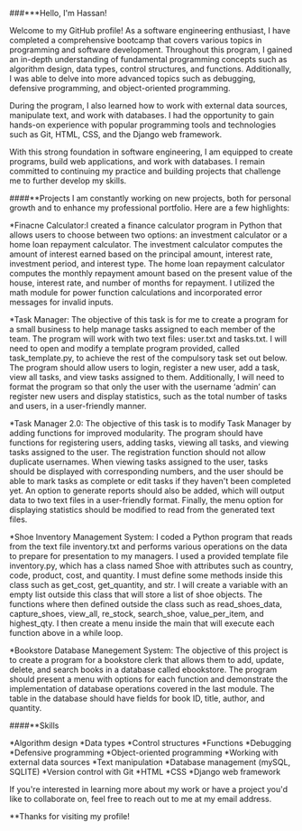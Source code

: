 ###***Hello, I'm Hassan!

Welcome to my GitHub profile! As a software engineering enthusiast, I have completed a comprehensive bootcamp that covers various topics in programming and software development. Throughout this program, I gained an in-depth understanding of fundamental programming concepts such as algorithm design, data types, control structures, and functions. Additionally, I was able to delve into more advanced topics such as debugging, defensive programming, and object-oriented programming.

During the program, I also learned how to work with external data sources, manipulate text, and work with databases. I had the opportunity to gain hands-on experience with popular programming tools and technologies such as Git, HTML, CSS, and the Django web framework.

With this strong foundation in software engineering, I am equipped to create programs, build web applications, and work with databases. I remain committed to continuing my practice and building projects that challenge me to further develop my skills.

####**Projects I am constantly working on new projects, both for personal growth and to enhance my professional portfolio. Here are a few highlights:

*Finacne Calculator:I created a finance calculator program in Python that allows users to choose between two options: an investment calculator or a home loan repayment calculator. The investment calculator computes the amount of interest earned based on the principal amount, interest rate, investment period, and interest type. The home loan repayment calculator computes the monthly repayment amount based on the present value of the house, interest rate, and number of months for repayment. I utilized the math module for power function calculations and incorporated error messages for invalid inputs.

*Task Manager: The objective of this task is for me to create a program for a small business to help manage tasks assigned to each member of the team. The program will work with two text files: user.txt and tasks.txt. I will need to open and modify a template program provided, called task_template.py, to achieve the rest of the compulsory task set out below. The program should allow users to login, register a new user, add a task, view all tasks, and view tasks assigned to them. Additionally, I will need to format the program so that only the user with the username ‘admin’ can register new users and display statistics, such as the total number of tasks and users, in a user-friendly manner.

*Task Manager 2.0: The objective of this task is to modify Task Manager by adding functions for improved modularity. The program should have functions for registering users, adding tasks, viewing all tasks, and viewing tasks assigned to the user. The registration function should not allow duplicate usernames. When viewing tasks assigned to the user, tasks should be displayed with corresponding numbers, and the user should be able to mark tasks as complete or edit tasks if they haven't been completed yet. An option to generate reports should also be added, which will output data to two text files in a user-friendly format. Finally, the menu option for displaying statistics should be modified to read from the generated text files.

*Shoe Inventory Management System: I coded a Python program that reads from the text file inventory.txt and performs various operations on the data to prepare for presentation to my managers. I used a provided template file inventory.py, which has a class named Shoe with attributes such as country, code, product, cost, and quantity. I must define some methods inside this class such as get_cost, get_quantity, and str. I will create a variable with an empty list outside this class that will store a list of shoe objects. The functions where then defined outside the class such as read_shoes_data, capture_shoes, view_all, re_stock, search_shoe, value_per_item, and highest_qty. I then create a menu inside the main that will execute each function above in a while loop.

*Bookstore Database Manegement System: The objective of this project is to create a program for a bookstore clerk that allows them to add, update, delete, and search books in a database called ebookstore. The program should present a menu with options for each function and demonstrate the implementation of database operations covered in the last module. The table in the database should have fields for book ID, title, author, and quantity.

####**Skills

*Algorithm design *Data types *Control structures *Functions *Debugging *Defensive programming *Object-oriented programming *Working with external data sources *Text manipulation *Database management (mySQL, SQLITE) *Version control with Git *HTML *CSS *Django web framework

If you're interested in learning more about my work or have a project you'd like to collaborate on, feel free to reach out to me at my email address.

**Thanks for visiting my profile!
